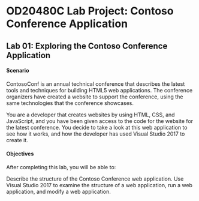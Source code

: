 # **OD20480C Lab Project: Contoso Conference Application**

## **Lab 01: Exploring the Contoso Conference Application**

#### **Scenario**
ContosoConf is an annual technical conference that describes the latest tools and techniques for building HTML5 web applications. The conference organizers have created a website to support the conference, using the same technologies that the conference showcases.

You are a developer that creates websites by using HTML, CSS, and JavaScript, and you have been given access to the code for the website for the latest conference. You decide to take a look at this web application to see how it works, and how the developer has used Visual Studio 2017 to create it.

#### **Objectives**

After completing this lab, you will be able to:

Describe the structure of the Contoso Conference web application.
Use Visual Studio 2017 to examine the structure of a web application, run a web application, and modify a web application.
